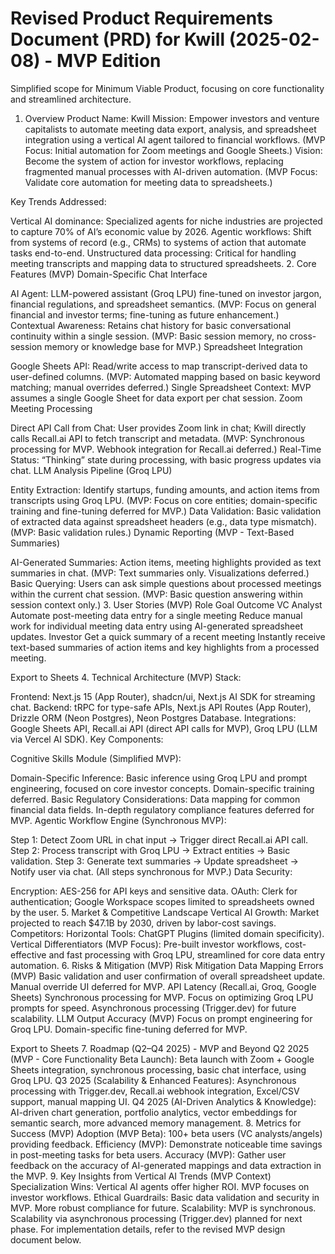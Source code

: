 # Revised Product Requirements Document (PRD) for Kwill (2025-02-08) - MVP Edition
Simplified scope for Minimum Viable Product, focusing on core functionality and streamlined architecture.

1. Overview
Product Name: Kwill
Mission: Empower investors and venture capitalists to automate meeting data export, analysis, and spreadsheet integration using a vertical AI agent tailored to financial workflows. (MVP Focus: Initial automation for Zoom meetings and Google Sheets.)
Vision: Become the system of action for investor workflows, replacing fragmented manual processes with AI-driven automation. (MVP Focus:  Validate core automation for meeting data to spreadsheets.)

Key Trends Addressed:

Vertical AI dominance: Specialized agents for niche industries are projected to capture 70% of AI’s economic value by 2026.
Agentic workflows: Shift from systems of record (e.g., CRMs) to systems of action that automate tasks end-to-end.
Unstructured data processing: Critical for handling meeting transcripts and mapping data to structured spreadsheets.
2. Core Features (MVP)
Domain-Specific Chat Interface

AI Agent: LLM-powered assistant (Groq LPU) fine-tuned on investor jargon, financial regulations, and spreadsheet semantics. (MVP: Focus on general financial and investor terms; fine-tuning as future enhancement.)
Contextual Awareness: Retains chat history for basic conversational continuity within a single session. (MVP: Basic session memory, no cross-session memory or knowledge base for MVP.)
Spreadsheet Integration

Google Sheets API: Read/write access to map transcript-derived data to user-defined columns. (MVP: Automated mapping based on basic keyword matching; manual overrides deferred.)
Single Spreadsheet Context: MVP assumes a single Google Sheet for data export per chat session.
Zoom Meeting Processing

Direct API Call from Chat: User provides Zoom link in chat; Kwill directly calls Recall.ai API to fetch transcript and metadata. (MVP: Synchronous processing for MVP. Webhook integration for Recall.ai deferred.)
Real-Time Status: “Thinking” state during processing, with basic progress updates via chat.
LLM Analysis Pipeline (Groq LPU)

Entity Extraction: Identify startups, funding amounts, and action items from transcripts using Groq LPU. (MVP: Focus on core entities; domain-specific training and fine-tuning deferred for MVP.)
Data Validation: Basic validation of extracted data against spreadsheet headers (e.g., data type mismatch). (MVP: Basic validation rules.)
Dynamic Reporting (MVP - Text-Based Summaries)

AI-Generated Summaries: Action items, meeting highlights provided as text summaries in chat. (MVP: Text summaries only. Visualizations deferred.)
Basic Querying: Users can ask simple questions about processed meetings within the current chat session. (MVP: Basic question answering within session context only.)
3. User Stories (MVP)
Role	Goal	Outcome
VC Analyst	Automate post-meeting data entry for a single meeting	Reduce manual work for individual meeting data entry using AI-generated spreadsheet updates.
Investor	Get a quick summary of a recent meeting	Instantly receive text-based summaries of action items and key highlights from a processed meeting.

Export to Sheets
4. Technical Architecture (MVP)
Stack:

Frontend: Next.js 15 (App Router), shadcn/ui, Next.js AI SDK for streaming chat.
Backend: tRPC for type-safe APIs, Next.js API Routes (App Router), Drizzle ORM (Neon Postgres), Neon Postgres Database.
Integrations: Google Sheets API, Recall.ai API (direct API calls for MVP), Groq LPU (LLM via Vercel AI SDK).
Key Components:

Cognitive Skills Module (Simplified MVP):

Domain-Specific Inference: Basic inference using Groq LPU and prompt engineering, focused on core investor concepts. Domain-specific training deferred.
Basic Regulatory Considerations: Data mapping for common financial data fields. In-depth regulatory compliance features deferred for MVP.
Agentic Workflow Engine (Synchronous MVP):

Step 1: Detect Zoom URL in chat input → Trigger direct Recall.ai API call.
Step 2: Process transcript with Groq LPU → Extract entities → Basic validation.
Step 3: Generate text summaries → Update spreadsheet → Notify user via chat. (All steps synchronous for MVP.)
Data Security:

Encryption: AES-256 for API keys and sensitive data.
OAuth: Clerk for authentication; Google Workspace scopes limited to spreadsheets owned by the user.
5. Market & Competitive Landscape
Vertical AI Growth: Market projected to reach $47.1B by 2030, driven by labor-cost savings.
Competitors:
Horizontal Tools: ChatGPT Plugins (limited domain specificity).
Vertical Differentiators (MVP Focus): Pre-built investor workflows, cost-effective and fast processing with Groq LPU, streamlined for core data entry automation.
6. Risks & Mitigation (MVP)
Risk	Mitigation
Data Mapping Errors (MVP)	Basic validation and user confirmation of overall spreadsheet update. Manual override UI deferred for MVP.
API Latency (Recall.ai, Groq, Google Sheets)	Synchronous processing for MVP. Focus on optimizing Groq LPU prompts for speed. Asynchronous processing (Trigger.dev) for future scalability.
LLM Output Accuracy (MVP)	Focus on prompt engineering for Groq LPU. Domain-specific fine-tuning deferred for MVP.

Export to Sheets
7. Roadmap (Q2–Q4 2025) - MVP and Beyond
Q2 2025 (MVP - Core Functionality Beta Launch): Beta launch with Zoom + Google Sheets integration, synchronous processing, basic chat interface, using Groq LPU.
Q3 2025 (Scalability & Enhanced Features): Asynchronous processing with Trigger.dev, Recall.ai webhook integration, Excel/CSV support, manual mapping UI.
Q4 2025 (AI-Driven Analytics & Knowledge): AI-driven chart generation, portfolio analytics, vector embeddings for semantic search, more advanced memory management.
8. Metrics for Success (MVP)
Adoption (MVP Beta): 100+ beta users (VC analysts/angels) providing feedback.
Efficiency (MVP): Demonstrate noticeable time savings in post-meeting tasks for beta users.
Accuracy (MVP): Gather user feedback on the accuracy of AI-generated mappings and data extraction in the MVP.
9. Key Insights from Vertical AI Trends (MVP Context)
Specialization Wins: Vertical AI agents offer higher ROI. MVP focuses on investor workflows.
Ethical Guardrails: Basic data validation and security in MVP. More robust compliance for future.
Scalability: MVP is synchronous. Scalability via asynchronous processing (Trigger.dev) planned for next phase.
For implementation details, refer to the revised MVP design document below.